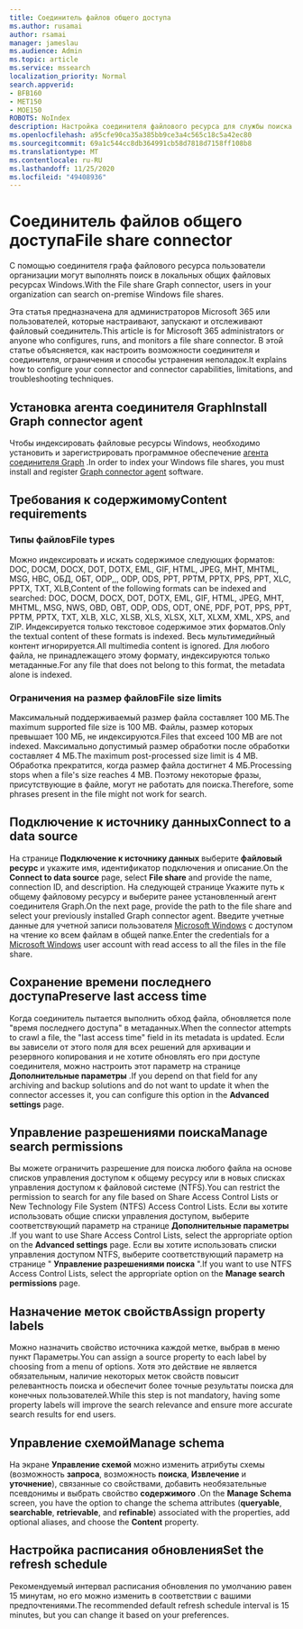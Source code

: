 ```yaml
---
title: Соединитель файлов общего доступа
ms.author: rusamai
author: rsamai
manager: jameslau
ms.audience: Admin
ms.topic: article
ms.service: mssearch
localization_priority: Normal
search.appverid:
- BFB160
- MET150
- MOE150
ROBOTS: NoIndex
description: Настройка соединителя файлового ресурса для службы поиска Майкрософт
ms.openlocfilehash: a95cfe90ca35a385bb9ce3a4c565c18c5a42ec80
ms.sourcegitcommit: 69a1c544cc8db364991cb58d7818d7158ff108b8
ms.translationtype: MT
ms.contentlocale: ru-RU
ms.lasthandoff: 11/25/2020
ms.locfileid: "49408936"
---
```

# <a name="file-share-connector"></a><span data-ttu-id="01f91-103">Соединитель файлов общего доступа</span><span class="sxs-lookup"><span data-stu-id="01f91-103">File share connector</span></span>

<span data-ttu-id="01f91-104">С помощью соединителя графа файлового ресурса пользователи организации могут выполнять поиск в локальных общих файловых ресурсах Windows.</span><span class="sxs-lookup"><span data-stu-id="01f91-104">With the File share Graph connector, users in your organization can search on-premise Windows file shares.</span></span>

<span data-ttu-id="01f91-105">Эта статья предназначена для администраторов Microsoft 365 или пользователей, которые настраивают, запускают и отслеживают файловый соединитель.</span><span class="sxs-lookup"><span data-stu-id="01f91-105">This article is for Microsoft 365 administrators or anyone who configures, runs, and monitors a file share connector.</span></span> <span data-ttu-id="01f91-106">В этой статье объясняется, как настроить возможности соединителя и соединителя, ограничения и способы устранения неполадок.</span><span class="sxs-lookup"><span data-stu-id="01f91-106">It explains how to configure your connector and connector capabilities, limitations, and troubleshooting techniques.</span></span>

## <a name="install-graph-connector-agent"></a><span data-ttu-id="01f91-107">Установка агента соединителя Graph</span><span class="sxs-lookup"><span data-stu-id="01f91-107">Install Graph connector agent</span></span>

<span data-ttu-id="01f91-108">Чтобы индексировать файловые ресурсы Windows, необходимо установить и зарегистрировать программное обеспечение [агента соединителя Graph](on-prem-agent.md) .</span><span class="sxs-lookup"><span data-stu-id="01f91-108">In order to index your Windows file shares, you must install and register [Graph connector agent](on-prem-agent.md) software.</span></span>

## <a name="content-requirements"></a><span data-ttu-id="01f91-109">Требования к содержимому</span><span class="sxs-lookup"><span data-stu-id="01f91-109">Content requirements</span></span>

### <a name="file-types"></a><span data-ttu-id="01f91-110">Типы файлов</span><span class="sxs-lookup"><span data-stu-id="01f91-110">File types</span></span>

<span data-ttu-id="01f91-111">Можно индексировать и искать содержимое следующих форматов: DOC, DOCM, DOCX, DOT, DOTX, EML, GIF, HTML, JPEG, MHT, MHTML, MSG, НВС, ОБД, ОБТ, ODP,,, ODP, ODS, PPT, PPTM, PPTX, PPS, PPT, XLC, PPTX, TXT, XLB,</span><span class="sxs-lookup"><span data-stu-id="01f91-111">Content of the following formats can be indexed and searched: DOC, DOCM, DOCX, DOT, DOTX, EML, GIF, HTML, JPEG, MHT, MHTML, MSG, NWS, OBD, OBT, ODP, ODS, ODT, ONE, PDF, POT, PPS, PPT, PPTM, PPTX, TXT, XLB, XLC, XLSB, XLS, XLSX, XLT, XLXM, XML, XPS, and ZIP.</span></span> <span data-ttu-id="01f91-112">Индексируется только текстовое содержимое этих форматов.</span><span class="sxs-lookup"><span data-stu-id="01f91-112">Only the textual content of these formats is indexed.</span></span> <span data-ttu-id="01f91-113">Весь мультимедийный контент игнорируется.</span><span class="sxs-lookup"><span data-stu-id="01f91-113">All multimedia content is ignored.</span></span> <span data-ttu-id="01f91-114">Для любого файла, не принадлежащего этому формату, индексируются только метаданные.</span><span class="sxs-lookup"><span data-stu-id="01f91-114">For any file that does not belong to this format, the metadata alone is indexed.</span></span>

### <a name="file-size-limits"></a><span data-ttu-id="01f91-115">Ограничения на размер файлов</span><span class="sxs-lookup"><span data-stu-id="01f91-115">File size limits</span></span>

<span data-ttu-id="01f91-116">Максимальный поддерживаемый размер файла составляет 100 МБ.</span><span class="sxs-lookup"><span data-stu-id="01f91-116">The maximum supported file size is 100 MB.</span></span> <span data-ttu-id="01f91-117">Файлы, размер которых превышает 100 МБ, не индексируются.</span><span class="sxs-lookup"><span data-stu-id="01f91-117">Files that exceed 100 MB are not indexed.</span></span> <span data-ttu-id="01f91-118">Максимально допустимый размер обработки после обработки составляет 4 МБ.</span><span class="sxs-lookup"><span data-stu-id="01f91-118">The maximum post-processed size limit is 4 MB.</span></span> <span data-ttu-id="01f91-119">Обработка прекратится, когда размер файла достигнет 4 МБ.</span><span class="sxs-lookup"><span data-stu-id="01f91-119">Processing stops when a file's size reaches 4 MB.</span></span> <span data-ttu-id="01f91-120">Поэтому некоторые фразы, присутствующие в файле, могут не работать для поиска.</span><span class="sxs-lookup"><span data-stu-id="01f91-120">Therefore, some phrases present in the file might not work for search.</span></span>

## <a name="connect-to-a-data-source"></a><span data-ttu-id="01f91-121">Подключение к источнику данных</span><span class="sxs-lookup"><span data-stu-id="01f91-121">Connect to a data source</span></span>

<span data-ttu-id="01f91-122">На странице **Подключение к источнику данных** выберите **файловый ресурс** и укажите имя, идентификатор подключения и описание.</span><span class="sxs-lookup"><span data-stu-id="01f91-122">On the **Connect to data source** page, select **File share** and provide the name, connection ID, and description.</span></span> <span data-ttu-id="01f91-123">На следующей странице Укажите путь к общему файловому ресурсу и выберите ранее установленный агент соединителя Graph.</span><span class="sxs-lookup"><span data-stu-id="01f91-123">On the next page, provide the path to the file share and select your previously installed Graph connector agent.</span></span> <span data-ttu-id="01f91-124">Введите учетные данные для учетной записи пользователя [Microsoft Windows](https://microsoft.com/windows) с доступом на чтение ко всем файлам в общей папке.</span><span class="sxs-lookup"><span data-stu-id="01f91-124">Enter the credentials for a [Microsoft Windows](https://microsoft.com/windows) user account with read access to all the files in the file share.</span></span>

## <a name="preserve-last-access-time"></a><span data-ttu-id="01f91-125">Сохранение времени последнего доступа</span><span class="sxs-lookup"><span data-stu-id="01f91-125">Preserve last access time</span></span>

<span data-ttu-id="01f91-126">Когда соединитель пытается выполнить обход файла, обновляется поле "время последнего доступа" в метаданных.</span><span class="sxs-lookup"><span data-stu-id="01f91-126">When the connector attempts to crawl a file, the "last access time" field in its metadata is updated.</span></span> <span data-ttu-id="01f91-127">Если вы зависели от этого поля для всех решений для архивации и резервного копирования и не хотите обновлять его при доступе соединителя, можно настроить этот параметр на странице **Дополнительные параметры** .</span><span class="sxs-lookup"><span data-stu-id="01f91-127">If you depend on that field for any archiving and backup solutions and do not want to update it when the connector accesses it, you can configure this option in the **Advanced settings** page.</span></span>

## <a name="manage-search-permissions"></a><span data-ttu-id="01f91-128">Управление разрешениями поиска</span><span class="sxs-lookup"><span data-stu-id="01f91-128">Manage search permissions</span></span>

<span data-ttu-id="01f91-129">Вы можете ограничить разрешение для поиска любого файла на основе списков управления доступом к общему ресурсу или в новых списках управления доступом к файловой системе (NTFS).</span><span class="sxs-lookup"><span data-stu-id="01f91-129">You can restrict the permission to search for any file based on Share Access Control Lists or New Technology File System (NTFS) Access Control Lists.</span></span> <span data-ttu-id="01f91-130">Если вы хотите использовать общие списки управления доступом, выберите соответствующий параметр на странице **Дополнительные параметры** .</span><span class="sxs-lookup"><span data-stu-id="01f91-130">If you want to use Share Access Control Lists, select the appropriate option on the **Advanced settings** page.</span></span> <span data-ttu-id="01f91-131">Если вы хотите использовать списки управления доступом NTFS, выберите соответствующий параметр на странице " **Управление разрешениями поиска** ".</span><span class="sxs-lookup"><span data-stu-id="01f91-131">If you want to use NTFS Access Control Lists, select the appropriate option on the **Manage search permissions** page.</span></span>

## <a name="assign-property-labels"></a><span data-ttu-id="01f91-132">Назначение меток свойств</span><span class="sxs-lookup"><span data-stu-id="01f91-132">Assign property labels</span></span>

<span data-ttu-id="01f91-133">Можно назначить свойство источника каждой метке, выбрав в меню пункт Параметры.</span><span class="sxs-lookup"><span data-stu-id="01f91-133">You can assign a source property to each label by choosing from a menu of options.</span></span> <span data-ttu-id="01f91-134">Хотя это действие не является обязательным, наличие некоторых меток свойств повысит релевантность поиска и обеспечит более точные результаты поиска для конечных пользователей.</span><span class="sxs-lookup"><span data-stu-id="01f91-134">While this step is not mandatory, having some property labels will improve the search relevance and ensure more accurate search results for end users.</span></span>

## <a name="manage-schema"></a><span data-ttu-id="01f91-135">Управление схемой</span><span class="sxs-lookup"><span data-stu-id="01f91-135">Manage schema</span></span>

<span data-ttu-id="01f91-136">На экране **Управление схемой** можно изменить атрибуты схемы (возможность **запроса**, возможность **поиска**, **Извлечение** и **уточнение**), связанные со свойствами, добавить необязательные псевдонимы и выбрать свойство **содержимого** .</span><span class="sxs-lookup"><span data-stu-id="01f91-136">On the **Manage Schema** screen, you have the option to change the schema attributes (**queryable**, **searchable**, **retrievable**, and **refinable**) associated with the properties, add optional aliases, and choose the **Content** property.</span></span>

## <a name="set-the-refresh-schedule"></a><span data-ttu-id="01f91-137">Настройка расписания обновления</span><span class="sxs-lookup"><span data-stu-id="01f91-137">Set the refresh schedule</span></span>

<span data-ttu-id="01f91-138">Рекомендуемый интервал расписания обновления по умолчанию равен 15 минутам, но его можно изменить в соответствии с вашими предпочтениями.</span><span class="sxs-lookup"><span data-stu-id="01f91-138">The recommended default refresh schedule interval is 15 minutes, but you can change it based on your preferences.</span></span>
